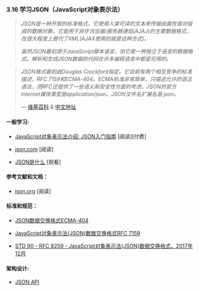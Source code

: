 <!-- 3.16 - Learn JSON (JavaScript Object Notation) -->
### 3.16 学习JSON（JavaScript对象表示法）

<!-- JSON, (canonically pronounced sometimes JavaScript Object Notation), is an open standard format that uses human-readable text to transmit data objects consisting of attribute–value pairs. It is the primary data format used for asynchronous browser/server communication (AJAJ), largely replacing XML (used by AJAX). -->
> *JSON是一种开放的标准格式，它使用人类可读的文本来传输由属性值对组成的数据对象。它是用于异步浏览器/服务器通信(AJAJ)的主要数据格式，在很大程度上替代了XML(AJAX使用的就是这种方式)。*
> 
<!-- Although originally derived from the JavaScript scripting language, JSON is a language-independent data format. Code for parsing and generating JSON data is readily available in many programming languages. -->
> *虽然JSON最初源于JavaScript脚本语言，但它是一种独立于语言的数据格式。解析和生成JSON数据的代码在许多编程语言中都是可用的。*
> 
<!-- The JSON format was originally specified by Douglas Crockford. It is currently described by two competing standards, RFC 7159 and ECMA-404. The ECMA standard is minimal, describing only the allowed grammar syntax, whereas the RFC also provides some semantic and security considerations. The official Internet media type for JSON is application/json. The JSON filename extension is .json. -->
> *JSON格式最初由Douglas Crockford指定。它目前有两个相互竞争的标准描述，RFC 7159和ECMA-404。ECMA标准非常简单，只描述允许的语法语法，而RFC还提供了一些语义和安全性方面的考虑。JSON的官方Internet媒体类型是application/json。JSON文件名扩展名是.json。*
> 
> — [维基百科](https://en.wikipedia.org/wiki/JSON) & [中文地址](https://zh.wikipedia.org/wiki/JSON)

#### 一般学习:

<!-- Introduction to JavaScript Object Notation: A To-the-Point Guide to JSON -->
*   [JavaScript对象表示法介绍: JSON入门指南](https://www.amazon.com/Introduction-JavaScript-Object-Notation-Point/dp/1491929480/?&_encoding=UTF8&tag=frontend-handbook-20&linkCode=ur2&linkId=24e8df4722cb62d086d3f8c87f4e17a1&camp=1789&creative=9325) \[阅读\]\[付费\]

*   [json.com](https://www.json.com/) \[阅读\]

*   [JSON是什么](https://mijingo.com/lessons/what-is-json/) \[观看\]

#### 参考文献和文档：

*   [json.org](http://json.org/) \[阅读\]

#### 标准和规范：

<!-- ECMA-404 The JSON Data Interchange Format -->
*   [JSON数据交换格式ECMA-404](http://www.ecma-international.org/publications/files/ECMA-ST/ECMA-404.pdf)

<!-- RFC 7159 The JavaScript Object Notation (JSON) Data Interchange Format -->
*   [JavaScript对象表示法(JSON)数据交换格式RFC 7159](https://tools.ietf.org/html/rfc7159)

<!-- STD 90 - RFC 8259 - The JavaScript Object Notation (JSON) Data Interchange Format, DECEMBER 2017 -->
*   [STD 90 - RFC 8259 - JavaScript对象表示法(JSON)数据交换格式，2017年12月](https://www.rfc-editor.org/info/rfc8259)

#### 架构设计:

*   [JSON API](http://jsonapi.org/)